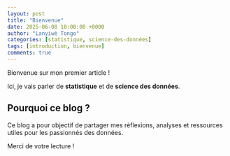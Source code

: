 ```yaml
---
layout: post
title: "Bienvenue"
date: 2025-06-08 10:00:00 +0000
author: "Lanyiwè Tongo"
categories: [statistique, science-des-données]
tags: [introduction, bienvenue]
comments: true
---
```



Bienvenue sur mon premier article !

Ici, je vais parler de **statistique** et de **science des données**.

## Pourquoi ce blog ?

Ce blog a pour objectif de partager mes réflexions, analyses et ressources utiles pour les passionnés des données.

Merci de votre lecture !
